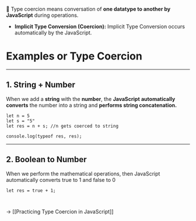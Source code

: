 📌 Type coercion means conversation of **one datatype to another by JavaScript** during operations.

- **Implicit Type Conversion (Coercion):** Implicit Type Conversion occurs automatically by the JavaScript.

# Examples or Type Coercion
---
## 1. String + Number

When we add a **string** with the **number**, the **JavaScript** **automatically** **converts** the number into a string and **performs string concatenation.**

```run-js
let n = 5
let s = "5"
let res = n + s; //n gets coerced to string

console.log(typeof res, res);
```

---
## 2. Boolean to Number

When we perform the mathematical operations, then JavaScript automatically converts true to 1 and false to 0

```run-js
let res = true + 1;



```

→ [[Practicing Type Coercion in JavaScript]]
